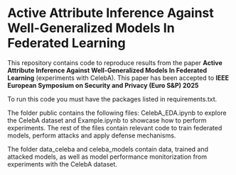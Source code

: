 # Active Attribute Inference Against Well-Generalized Models In Federated Learning
This repository contains code to reproduce results from the paper __Active Attribute Inference Against Well-Generalized Models In Federated Learning__ (experiments with CelebA). This paper has been accepted to **IEEE European Symposium on Security and Privacy (Euro S&P) 2025**

To run this code you must have the packages listed in requirements.txt.

The folder public contains the following files: CelebA_EDA.ipynb to explore the CelebA dataset and Example.ipynb to showcase how to perform experiments. The rest of the files contain relevant code to train federated models, perform attacks and apply defense mechanisms.

The folder data_celeba and celeba_models contain data, trained and attacked models, as well as model performance monitorization from experiments with the CelebA dataset.
